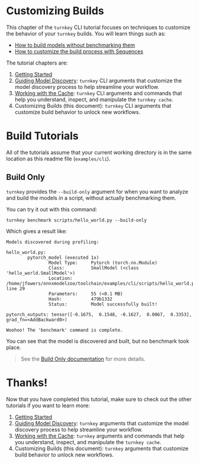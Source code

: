 # Customizing Builds

This chapter of the `turnkey` CLI tutorial focuses on techniques to customize the behavior of your `turnkey` builds. You will learn things such as:
- [How to build models without benchmarking them](#build-only)
- [How to customize the build process with Sequences](#sequence-file)

The tutorial chapters are:
1. [Getting Started](https://github.com/aig-bench/onnxmodelzoo/blob/main/toolchain/examples/cli/readme.md)
1. [Guiding Model Discovery](https://github.com/aig-bench/onnxmodelzoo/blob/main/toolchain/examples/cli/discovery.md): `turnkey` CLI arguments that customize the model discovery process to help streamline your workflow.
1. [Working with the Cache](https://github.com/aig-bench/onnxmodelzoo/blob/main/toolchain/examples/cli/cache.md): `turnkey` CLI arguments and commands that help you understand, inspect, and manipulate the `turnkey cache`.
1. Customizing Builds (this document): `turnkey` CLI arguments that customize build behavior to unlock new workflows.

# Build Tutorials

All of the tutorials assume that your current working directory is in the same location as this readme file (`examples/cli`).

## Build Only

`turnkey` provides the `--build-only` argument for when you want to analyze and build the models in a script, without actually benchmarking them.

You can try it out with this command:

```
turnkey benchmark scripts/hello_world.py --build-only
```

Which gives a result like:

```
Models discovered during profiling:

hello_world.py:
        pytorch_model (executed 1x)
                Model Type:     Pytorch (torch.nn.Module)
                Class:          SmallModel (<class 'hello_world.SmallModel'>)
                Location:       /home/jfowers/onnxmodelzoo/toolchain/examples/cli/scripts/hello_world.py, line 29
                Parameters:     55 (<0.1 MB)
                Hash:           479b1332
                Status:         Model successfully built!

pytorch_outputs: tensor([-0.1675,  0.1548, -0.1627,  0.0067,  0.3353], grad_fn=<AddBackward0>)

Woohoo! The 'benchmark' command is complete.
```

You can see that the model is discovered and built, but no benchmark took place.

> See the [Build Only documentation](https://github.com/aig-bench/onnxmodelzoo/blob/main/toolchain/docs/tools_user_guide.md#build-only) for more details.

# Thanks!

Now that you have completed this tutorial, make sure to check out the other tutorials if you want to learn more:
1. [Getting Started](https://github.com/aig-bench/onnxmodelzoo/blob/main/toolchain/examples/cli/readme.md)
1. [Guiding Model Discovery](https://github.com/aig-bench/onnxmodelzoo/blob/main/toolchain/examples/cli/discovery.md): `turnkey` arguments that customize the model discovery process to help streamline your workflow.
1. [Working with the Cache](https://github.com/aig-bench/onnxmodelzoo/blob/main/toolchain/examples/cli/cache.md): `turnkey` arguments and commands that help you understand, inspect, and manipulate the `turnkey cache`.
1. Customizing Builds (this document): `turnkey` arguments that customize build behavior to unlock new workflows.